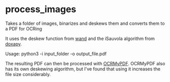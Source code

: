 # process_images
Takes a folder of images, binarizes and deskews them and converts them to a PDF for OCRing

It uses the deskew function from [wand](https://docs.wand-py.org/en/0.6.12/) and the iSauvola algorithm from [doxapy](https://github.com/brandonmpetty/doxa).

Usage: python3 -i input_folder -o output_file.pdf

The resulting PDF can then be processed with [OCRMyPDF](https://ocrmypdf.readthedocs.io/en/latest/). OCRMyPDF also has its own deskewing algorithm, but I've found that using it increases the file size considerably. 
